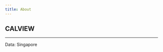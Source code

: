 ```yaml
---
title: About
---
```



<Debug />

## CALVIEW
<Calview
ourl="milan.kacurak@gmail.com"
url='v8ehau6nv4q3r3pdaf8nvmiqo8@group.calendar.google.com'
/>

---
Data: Singapore
